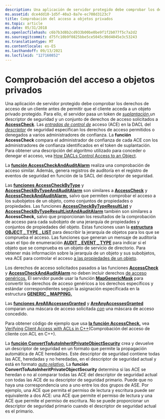 ```yaml
---
description: Una aplicación de servidor protegido debe comprobar los derechos de acceso de los clientes antes de permitir que el cliente acceda a un objeto privado protegido.
ms.assetid: dce4dd10-1d5f-40a3-8a7e-ec708d3123c7
title: Comprobación del acceso a objetos privados
ms.topic: article
ms.date: 05/31/2018
ms.openlocfilehash: c6b7b3d8b2cd933b00be0be9f1f2b077f5c7a2d2
ms.sourcegitcommit: d75fc10b9f0825bbe5ce5045c90d4045e3c53243
ms.translationtype: MT
ms.contentlocale: es-ES
ms.lasthandoff: 09/13/2021
ms.locfileid: "127160852"
---
```

# <a name="checking-access-to-private-objects"></a>Comprobación del acceso a objetos privados

Una aplicación de servidor protegido debe comprobar los derechos de acceso de un cliente antes de permitir que el cliente acceda a un objeto privado protegido. Para ello, el servidor pasa un token de [*suplantación,*](/windows/desktop/SecGloss/i-gly)un descriptor de seguridad y un conjunto de derechos de acceso solicitados a [**AccessCheck**](/windows/win32/api/securitybaseapi/nf-securitybaseapi-accesscheck). Las [*entradas de control de*](/windows/desktop/SecGloss/a-gly) acceso (ACE) en la DACL del [*descriptor*](/windows/desktop/SecGloss/s-gly) de seguridad especifican los derechos de acceso permitidos o denegados a varios administradores de confianza. La **función AccessCheck** compara el administrador de confianza de cada ACE con los administradores de confianza identificados en el token de suplantación. Para obtener una descripción del algoritmo utilizado para conceder o denegar el acceso, vea [How DACLs Control Access to an Object](how-dacls-control-access-to-an-object.md).

La [**función AccessCheckAndAuditAlarm**](/windows/desktop/api/Winbase/nf-winbase-accesscheckandauditalarma) realiza una comprobación de acceso similar. Además, genera registros de auditoría en el registro de eventos de seguridad en función de la SACL del descriptor de seguridad.

Las [**funciones AccessCheckByType**](/windows/win32/api/securitybaseapi/nf-securitybaseapi-accesscheckbytype) y [**AccessCheckByTypeAndAuditAlarm**](/windows/desktop/api/Winbase/nf-winbase-accesscheckbytypeandauditalarma) son similares a [**AccessCheck**](/windows/win32/api/securitybaseapi/nf-securitybaseapi-accesscheck) y [**AccessCheckAndAuditAlarm,**](/windows/desktop/api/Winbase/nf-winbase-accesscheckandauditalarma) salvo que permiten comprobar el acceso a los subobjetos de un objeto, como conjuntos de propiedades o propiedades. Las funciones [**AccessCheckByTypeResultList**](/windows/win32/api/securitybaseapi/nf-securitybaseapi-accesscheckbytyperesultlist) y [**AccessCheckByTypeResultListAndAuditAlarm**](/windows/desktop/api/Winbase/nf-winbase-accesscheckbytyperesultlistandauditalarma) también son similares a **AccessCheck,** salvo que proporcionan los resultados de la comprobación de acceso para cada subobjeto de una jerarquía de propiedades y conjuntos de propiedades del objeto. Estas funciones usan la [**estructura OBJECT \_ TYPE \_ LIST**](/windows/desktop/api/Winnt/ns-winnt-object_type_list) para describir la jerarquía de objetos para los que se comprueba el acceso. Las funciones que generan un mensaje de auditoría usan el tipo de enumeración [**AUDIT \_ EVENT \_ TYPE**](/windows/desktop/api/Winnt/ne-winnt-audit_event_type) para indicar si el objeto que se comprueba es un objeto de servicio de directorio. Para obtener más información sobre la jerarquía de un objeto y sus subobjetos, vea ACE para controlar el acceso [a las propiedades de un objeto](aces-to-control-access-to-an-object-s-properties.md).

Los derechos de acceso solicitados pasados a las funciones [**AccessCheck**](/windows/win32/api/securitybaseapi/nf-securitybaseapi-accesscheck) y [**AccessCheckAndAuditAlarm**](/windows/desktop/api/Winbase/nf-winbase-accesscheckandauditalarma) no deben incluir derechos [de acceso genéricos.](generic-access-rights.md) El servidor puede usar la función [**MapGenericMask**](/windows/win32/api/securitybaseapi/nf-securitybaseapi-mapgenericmask) para convertir los derechos de acceso genéricos a los derechos específicos y estándar correspondientes según la asignación especificada en la estructura [**GENERIC \_ MAPPING.**](/windows/desktop/api/Winnt/ns-winnt-generic_mapping)

Las [**funciones AreAllAccessesGranted**](/windows/win32/api/securitybaseapi/nf-securitybaseapi-areallaccessesgranted) y [**AreAnyAccessesGranted**](/windows/win32/api/securitybaseapi/nf-securitybaseapi-areanyaccessesgranted) comparan una máscara de acceso solicitada [*con*](/windows/desktop/SecGloss/a-gly) una máscara de acceso concedido.

Para obtener código de ejemplo que usa [**la función AccessCheck,**](/windows/win32/api/securitybaseapi/nf-securitybaseapi-accesscheck) vea [Verifying Client Access with ACLs in C++](verifying-client-access-with-acls-in-c--.md)(Comprobación del acceso de cliente con ACL en C++).

La [**función ConvertToAutoInheritPrivateObjectSecurity**](/windows/win32/api/securitybaseapi/nf-securitybaseapi-converttoautoinheritprivateobjectsecurity) crea y devuelve un descriptor de seguridad en un formato que permite la propagación automática de ACE heredables. Este descriptor de seguridad contiene todas las ACE, heredadas y no heredadas, en el descriptor de seguridad actual y está en formato [*auto relativo.*](/windows/desktop/SecGloss/s-gly) La **función ConvertToAutoInheritPrivateObjectSecurity** determina si las ACE se heredan o no al comparar todas las ACE del descriptor de seguridad actual con todas las ACE de su descriptor de seguridad primario. Puede que no haya una correspondencia uno a uno entre los dos grupos de ASE. Por ejemplo, una ACE que permita el permiso de lectura y escritura puede ser equivalente a dos ACE: una ACE que permite el permiso de lectura y una ACE que permite el permiso de escritura. No se puede proporcionar un descriptor de seguridad primario cuando el descriptor de seguridad actual es el primario.

 

 
